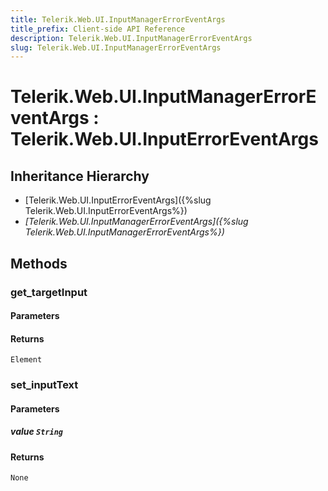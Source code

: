 ```yaml
---
title: Telerik.Web.UI.InputManagerErrorEventArgs
title_prefix: Client-side API Reference
description: Telerik.Web.UI.InputManagerErrorEventArgs
slug: Telerik.Web.UI.InputManagerErrorEventArgs
---
```


# Telerik.Web.UI.InputManagerErrorEventArgs : Telerik.Web.UI.InputErrorEventArgs 

## Inheritance Hierarchy

* [Telerik.Web.UI.InputErrorEventArgs]({%slug Telerik.Web.UI.InputErrorEventArgs%})
* *[Telerik.Web.UI.InputManagerErrorEventArgs]({%slug Telerik.Web.UI.InputManagerErrorEventArgs%})*


## Methods

###  get_targetInput

#### Parameters

#### Returns

`Element` 

### set_inputText

#### Parameters

##### value `String`

#### Returns

`None` 



